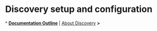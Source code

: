 
# Discovery setup and configuration

**^** [**Documentation Outline**](../overview.md) | [About Discovery](about.md) **>**

